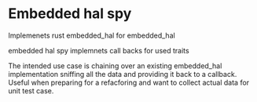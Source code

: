 # Embedded hal spy
Implemenets rust embedded_hal for embedded_hal

embedded hal spy implemnets call backs for used traits

The intended use case is chaining over an existing embedded_hal implementation sniffing all the data and providing it back to a callback.  Useful when preparing for a refacforing and want to collect actual data for unit test case.


